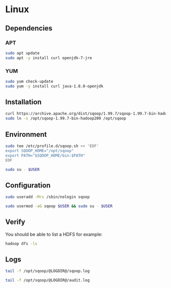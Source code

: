# Linux

## Dependencies

### APT

```sh
sudo apt update
sudo apt -y install curl openjdk-7-jre
```

### YUM

```sh
sudo yum check-update
sudo yum -y install curl java-1.8.0-openjdk
```

## Installation

```sh
curl https://archive.apache.org/dist/sqoop/1.99.7/sqoop-1.99.7-bin-hadoop200.tar.gz | sudo tar -xzC /opt
sudo ln -s /opt/sqoop-1.99.7-bin-hadoop200 /opt/sqoop
```

## Environment

```sh
sudo tee /etc/profile.d/sqoop.sh << 'EOF'
export SQOOP_HOME="/opt/sqoop"
export PATH="$SQOOP_HOME/bin:$PATH"
EOF
```

```sh
sudo su - $USER
```

## Configuration

```sh
sudo useradd -Mrs /sbin/nologin sqoop
```

```sh
sudo usermod -aG sqoop $USER && sudo su - $USER
```

## Verify

You should be able to list a HDFS for example:

```sh
hadoop dfs -ls
```

## Logs

```sh
tail -f /opt/sqoop/@LOGDIR@/sqoop.log
```

```sh
tail -f /opt/sqoop/@LOGDIR@/audit.log
```
